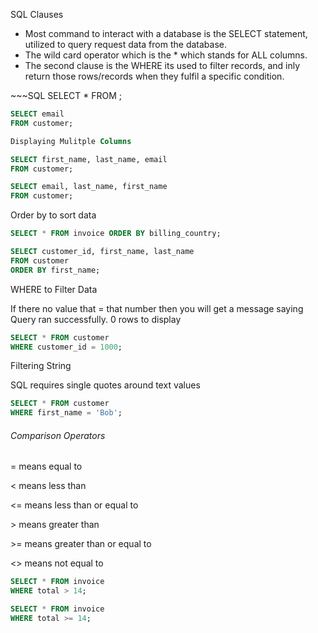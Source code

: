 SQL Clauses
<ul>
<li>Most command to interact with a database is the SELECT statement, utilized to query request data from the database.</li>
<li>The wild card operator which is the * which stands for ALL columns.</li>
<li>The second clause is the WHERE its used to filter records, and inly return those rows/records when they fulfil a specific condition.</li>
</ul>
~~~SQL 
SELECT * FROM   
<tablename>;

```SQL 
SELECT email
FROM customer;

Displaying Mulitple Columns

SELECT first_name, last_name, email
FROM customer;

SELECT email, last_name, first_name
FROM customer;
```

<p>Order by to sort data</p>

```SQL
SELECT * FROM invoice ORDER BY billing_country;

SELECT customer_id, first_name, last_name 
FROM customer
ORDER BY first_name;
```

<p>WHERE to Filter Data</p>
<p>If there no value that = that number then you will get a message saying Query ran successfully. 0 rows to display</p>

```SQL
SELECT * FROM customer
WHERE customer_id = 1000;
```

<p>Filtering String</p>
<p>SQL requires single quotes around text values</p>

```SQL
SELECT * FROM customer
WHERE first_name = 'Bob';
```

<h6>Comparison Operators</h6>
<p>= means equal to</p>
<p>< means less than</p>
<p><= means less than or equal to</p>
<p>> means greater than</p>
<p>>= means greater than or equal to</p>
<p><> means not equal to</p>

```SQL
SELECT * FROM invoice
WHERE total > 14;

SELECT * FROM invoice
WHERE total >= 14;
```



 



